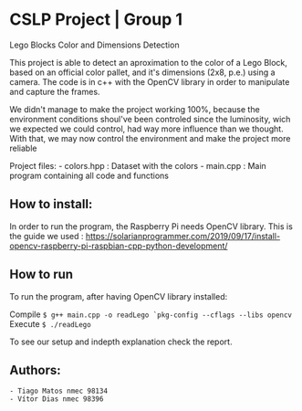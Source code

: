 # CSLP Project | Group 1

Lego Blocks Color and Dimensions Detection

This project is able to detect an aproximation to the color of a Lego Block, based on an official color pallet, and it's dimensions (2x8, p.e.) using a camera.
The code is in c++ with the OpenCV library in order to manipulate and capture the frames.

We didn't manage to make the project working 100%, because the environment conditions shoul've been controled since the luminosity, wich we expected we could control, had way more influence than we thought.
With that, we may now control the environment and make the project more reliable

Project files:
    - colors.hpp : Dataset with the colors
    - main.cpp  : Main program containing all code and functions


## How to install:

In order to run the program, the Raspberry Pi needs OpenCV library.
This is the guide we used : https://solarianprogrammer.com/2019/09/17/install-opencv-raspberry-pi-raspbian-cpp-python-development/

## How to run
To run the program, after having OpenCV library installed:
 
Compile
    ```
    $ g++ main.cpp -o readLego `pkg-config --cflags --libs opencv
    ```
Execute
    ```
    $ ./readLego
    ```

To see our setup and indepth explanation check the report.


## Authors:
    - Tiago Matos nmec 98134
    - Vítor Dias nmec 98396
